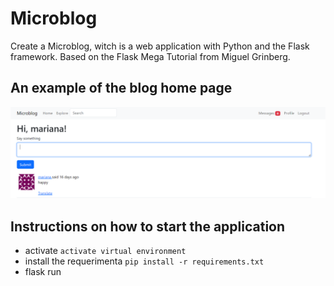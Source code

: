 # Microblog

Create a Microblog, witch is a web application with Python and the Flask framework.
Based on the Flask Mega Tutorial from Miguel Grinberg.

## An example of the blog home page

![alt text](image.png)

## Instructions on how to start the application

* activate ````activate virtual environment````
* install the requerimenta ````pip install -r requirements.txt````
* flask run